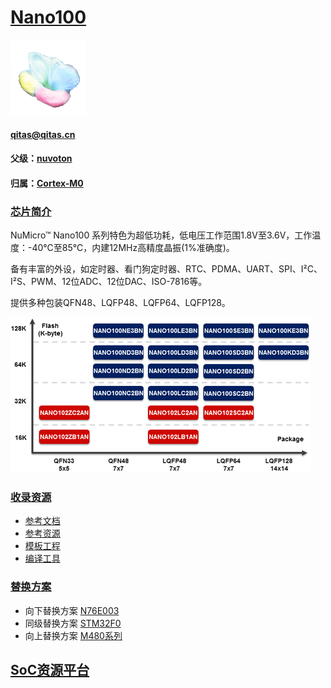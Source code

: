 ﻿# [Nano100](https://github.com/sochub/Nano100) 
[![sites](SoC/qitas.png)](http://www.qitas.cn) 
####  qitas@qitas.cn
#### 父级：[nuvoton](https://github.com/sochub/nuvoton)
#### 归属：[Cortex-M0](https://github.com/sochub/CM0) 
### [芯片简介](https://github.com/sochub/Nano100/wiki)

NuMicro™ Nano100 系列特色为超低功耗，低电压工作范围1.8V至3.6V，工作温度：-40℃至85℃，内建12MHz高精度晶振(1%准确度)。

备有丰富的外设，如定时器、看门狗定时器、RTC、PDMA、UART、SPI、I²C、I²S、PWM、12位ADC、12位DAC、ISO-7816等。

提供多种包装QFN48、LQFP48、LQFP64、LQFP128。 

[![sites](SoC/Nano100.jpg)](http://www.nuvoton.com.cn/hq/products/microcontrollers/arm-cortex-m0-mcus/nano100-102-base-series/?__locale=zh) 


### [收录资源](https://github.com/sochub/Nano100)

* [参考文档](docs/)
* [参考资源](src/)
* [模板工程](demo/)
* [编译工具](https://github.com/sochub/arm-none-eabi)

### [替换方案](https://github.com/sochub/Nano100)

* 向下替换方案 [N76E003](https://github.com/sochub/N76E003) 
* 同级替换方案 [STM32F0](https://github.com/sochub/STM32F0) 
* 向上替换方案 [M480系列](https://github.com/sochub/M480) 

##  [SoC资源平台](http://www.qitas.cn)


